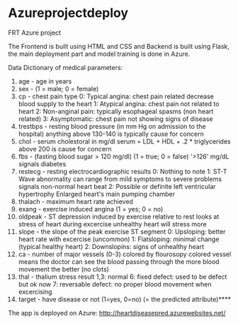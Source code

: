 # Azureprojectdeploy
FRT Azure project


The Frontend is built using HTML and CSS and Backend is built using Flask, the main deployment part and model training is done in Azure.

Data Dictionary of medical parameters:

1. age - age in years
2. sex - (1 = male; 0 = female)
3. cp - chest pain type 0: Typical angina: chest pain related decrease blood supply to the heart 1: Atypical angina: chest pain not related to heart 2: Non-anginal pain: typically esophageal spasms (non heart related) 3: Asymptomatic: chest pain not showing signs of disease
4. trestbps - resting blood pressure (in mm Hg on admission to the hospital) anything above 130-140 is typically cause for concern
5. chol - serum cholestoral in mg/dl serum = LDL + HDL + .2 * triglycerides above 200 is cause for concern
6. fbs - (fasting blood sugar > 120 mg/dl) (1 = true; 0 = false) '>126' mg/dL signals diabetes
7. restecg - resting electrocardiographic results 0: Nothing to note 1: ST-T Wave abnormality can range from mild symptoms to severe problems signals non-normal heart beat 2: Possible or definite left ventricular hypertrophy Enlarged heart's main pumping chamber
8. thalach - maximum heart rate achieved
9. exang - exercise induced angina (1 = yes; 0 = no)
10. oldpeak - ST depression induced by exercise relative to rest looks at stress of heart during excercise unhealthy heart will stress more
11. slope - the slope of the peak exercise ST segment 0: Upsloping: better heart rate with excercise (uncommon) 1: Flatsloping: minimal change (typical healthy heart) 2: Downslopins: signs of unhealthy heart
12. ca - number of major vessels (0-3) colored by flourosopy colored vessel means the doctor can see the blood passing through the more blood movement the better (no clots)
13. thal - thalium stress result 1,3: normal 6: fixed defect: used to be defect but ok now 7: reversable defect: no proper blood movement when excercising
14. target - have disease or not (1=yes, 0=no) (= the predicted attribute)****


The app is deployed on Azure: http://heartdiseasepred.azurewebsites.net/
